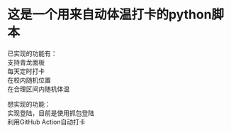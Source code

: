 # 这是一个用来自动体温打卡的python脚本

已实现的功能有：  
支持青龙面板  
每天定时打卡  
在校内随机位置  
在合理区间内随机体温  

想实现的功能：  
实现登陆，目前是使用抓包登陆  
利用GitHub Action自动打卡  